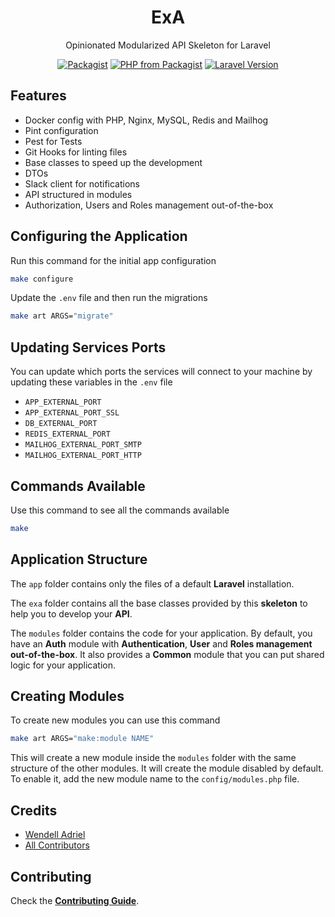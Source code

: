 <div align="center">
    <p>
        <h1>ExA</h1>
        Opinionated Modularized API Skeleton for Laravel
    </p>
</div>

<p align="center">
<a href="https://packagist.org/packages/WendellAdriel/laravel-exa"><img src="https://img.shields.io/packagist/v/WendellAdriel/laravel-exa.svg?style=flat-square" alt="Packagist"></a>
<a href="https://packagist.org/packages/WendellAdriel/laravel-exa"><img src="https://img.shields.io/packagist/php-v/WendellAdriel/laravel-exa.svg?style=flat-square" alt="PHP from Packagist"></a>
<a href="https://packagist.org/packages/WendellAdriel/laravel-exa"><img src="https://img.shields.io/badge/Laravel-10.x-brightgreen.svg?style=flat-square" alt="Laravel Version"></a>
</p>

## Features

* Docker config with PHP, Nginx, MySQL, Redis and Mailhog
* Pint configuration
* Pest for Tests
* Git Hooks for linting files
* Base classes to speed up the development
* DTOs
* Slack client for notifications
* API structured in modules
* Authorization, Users and Roles management out-of-the-box

## Configuring the Application

Run this command for the initial app configuration

```bash
make configure
```

Update the `.env` file and then run the migrations

```bash
make art ARGS="migrate"
```

## Updating Services Ports

You can update which ports the services will connect to your machine by updating these variables in the `.env` file

* `APP_EXTERNAL_PORT`
* `APP_EXTERNAL_PORT_SSL`
* `DB_EXTERNAL_PORT`
* `REDIS_EXTERNAL_PORT`
* `MAILHOG_EXTERNAL_PORT_SMTP`
* `MAILHOG_EXTERNAL_PORT_HTTP`

## Commands Available

Use this command to see all the commands available

```bash
make
```

## Application Structure

The `app` folder contains only the files of a default **Laravel** installation.

The `exa` folder contains all the base classes provided by this **skeleton** to help you to develop your **API**.

The `modules` folder contains the code for your application. By default, you have an **Auth** module with **Authentication**,
**User** and **Roles management out-of-the-box**. It also provides a **Common** module that you can put shared logic for
your application.

## Creating Modules

To create new modules you can use this command

```bash
make art ARGS="make:module NAME"
```

This will create a new module inside the `modules` folder with the same structure of the other modules. It will create
the module disabled by default. To enable it, add the new module name to the `config/modules.php` file.

## Credits

- [Wendell Adriel](https://github.com/WendellAdriel)
- [All Contributors](../../contributors)

## Contributing

Check the **[Contributing Guide](CONTRIBUTING.md)**.
